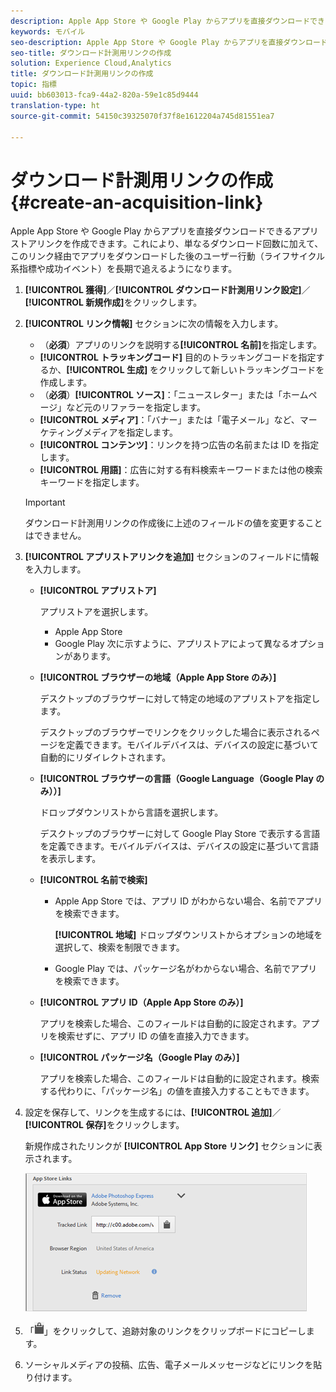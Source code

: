 ```yaml
---
description: Apple App Store や Google Play からアプリを直接ダウンロードできるアプリストアリンクを作成できます。これにより、単なるダウンロード回数に加えて、このリンク経由でアプリをダウンロードした後のユーザー行動（ライフサイクル系指標や成功イベント）を長期で追えるようになります。
keywords: モバイル
seo-description: Apple App Store や Google Play からアプリを直接ダウンロードできるアプリストアリンクを作成できます。これにより、単なるダウンロード回数に加えて、このリンク経由でアプリをダウンロードした後のユーザー行動（ライフサイクル系指標や成功イベント）を長期で追えるようになります。
seo-title: ダウンロード計測用リンクの作成
solution: Experience Cloud,Analytics
title: ダウンロード計測用リンクの作成
topic: 指標
uuid: bb603013-fca9-44a2-820a-59e1c85d9444
translation-type: ht
source-git-commit: 54150c39325070f37f8e1612204a745d81551ea7

---
```



# ダウンロード計測用リンクの作成{#create-an-acquisition-link}

Apple App Store や Google Play からアプリを直接ダウンロードできるアプリストアリンクを作成できます。これにより、単なるダウンロード回数に加えて、このリンク経由でアプリをダウンロードした後のユーザー行動（ライフサイクル系指標や成功イベント）を長期で追えるようになります。

1. **[!UICONTROL 獲得]**／**[!UICONTROL ダウンロード計測用リンク設定]**／**[!UICONTROL 新規作成]**&#x200B;をクリックします。
1. **[!UICONTROL リンク情報]** セクションに次の情報を入力します。

   * （**必須**）アプリのリンクを説明する&#x200B;**[!UICONTROL 名前]**&#x200B;を指定します。
   * **[!UICONTROL トラッキングコード]**
目的のトラッキングコードを指定するか、**[!UICONTROL 生成]** をクリックして新しいトラッキングコードを作成します。
   * （**必須**）**[!UICONTROL ソース]**：「ニュースレター」または「ホームページ」など元のリファラーを指定します。
   * **[!UICONTROL メディア]**：「バナー」または「電子メール」など、マーケティングメディアを指定します。
   * **[!UICONTROL コンテンツ]**：リンクを持つ広告の名前または ID を指定します。
   * **[!UICONTROL 用語]**：広告に対する有料検索キーワードまたは他の検索キーワードを指定します。
   >[!IMPORTANT]
   >
   >ダウンロード計測用リンクの作成後に上述のフィールドの値を変更することはできません。

1. **[!UICONTROL アプリストアリンクを追加]** セクションのフィールドに情報を入力します。

   * **[!UICONTROL アプリストア]**

      アプリストアを選択します。
      * Apple App Store
      * Google Play
      次に示すように、アプリストアによって異なるオプションがあります。

   * **[!UICONTROL ブラウザーの地域（Apple App Store のみ）]**

      デスクトップのブラウザーに対して特定の地域のアプリストアを指定します。

      デスクトップのブラウザーでリンクをクリックした場合に表示されるページを定義できます。モバイルデバイスは、デバイスの設定に基づいて自動的にリダイレクトされます。

   * **[!UICONTROL ブラウザーの言語（Google Language（Google Play のみ））]**

      ドロップダウンリストから言語を選択します。

      デスクトップのブラウザーに対して Google Play Store で表示する言語を定義できます。モバイルデバイスは、デバイスの設定に基づいて言語を表示します。

   * **[!UICONTROL 名前で検索]**

      * Apple App Store では、アプリ ID がわからない場合、名前でアプリを検索できます。

         **[!UICONTROL 地域]** ドロップダウンリストからオプションの地域を選択して、検索を制限できます。

      * Google Play では、パッケージ名がわからない場合、名前でアプリを検索できます。
   * **[!UICONTROL アプリ ID（Apple App Store のみ）]**

      アプリを検索した場合、このフィールドは自動的に設定されます。アプリを検索せずに、アプリ ID の値を直接入力できます。

   * **[!UICONTROL パッケージ名（Google Play のみ）]**

      アプリを検索した場合、このフィールドは自動的に設定されます。検索する代わりに、「パッケージ名」の値を直接入力することもできます。



1. 設定を保存して、リンクを生成するには、**[!UICONTROL 追加]**／**[!UICONTROL 保存]**&#x200B;をクリックします。

   新規作成されたリンクが **[!UICONTROL App Store リンク]** セクションに表示されます。

   ![ストアリンク](assets/apps_store_links.png)

1. 「![リンクをコピー](assets/icon_clipboard.png)」をクリックして、追跡対象のリンクをクリップボードにコピーします。

1. ソーシャルメディアの投稿、広告、電子メールメッセージなどにリンクを貼り付けます。